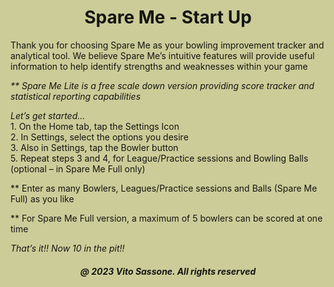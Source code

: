 <html style="background-color:#CCCC99;">
<body style="
      background-image: url('Logo.png');
      background-repeat: no-repeat;
      background-attachment: fixed;
      background-postion: right bottom;
      background-size: 200px 280px;
      mix-blend-mode: multiply;">

<h1 style="text-align:center;">Spare Me - Start Up</h1>

<p>Thank you for choosing Spare Me as your bowling improvement tracker and analytical tool. We believe Spare Me’s intuitive features 
will provide useful information to help identify strengths and weaknesses within your game</p>
<p><i>** Spare Me Lite is a free scale down version providing score tracker and statistical reporting capabilities</i></p>

<p><em>Let’s get started...</em><br>
1.	On the Home tab, tap the Settings Icon<br>
2.	In Settings, select the options you desire<br>
3.	Also in Settings, tap the Bowler button<br
4.	Type in a bowler name (required), then tap the Add button<br>
5.	Repeat steps 3 and 4, for League/Practice sessions and Bowling Balls (optional – in Spare Me Full only)</p>
<p>** Enter as many Bowlers, Leagues/Practice sessions and Balls (Spare Me Full) as you like</p>
<p>** For Spare Me Full version, a maximum of 5 bowlers can be scored at one time</p>

<p><em>That’s it!! Now 10 in the pit!!</em></p>

<h5 style="text-align:center;"><i>@ 2023 Vito Sassone. All rights reserved</i></h5>   
</body>
</html>
